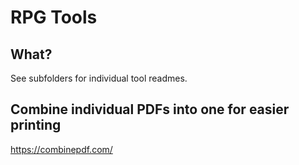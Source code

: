 # RPG Tools

## What?

See subfolders for individual tool readmes.

## Combine individual PDFs into one for easier printing

https://combinepdf.com/

